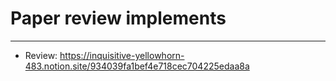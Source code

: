 # Paper review implements
---

* Review: https://inquisitive-yellowhorn-483.notion.site/934039fa1bef4e718cec704225edaa8a
